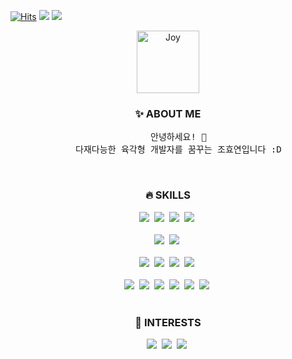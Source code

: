 [![Hits](https://hits.seeyoufarm.com/api/count/incr/badge.svg?url=https%3A%2F%2Fgithub.com%2FHyoyeonCho&count_bg=%23343434&title_bg=%23FEDD50&title=hits&edge_flat=false)](https://hits.seeyoufarm.com)
<a href="mailto:hy.cho@payday.co.kr" target="_blank"><img src="https://img.shields.io/badge/Mail-EA4335?logo=gmail&logoColor=white"/></a>
<a href="https://github.com/Joyhyonie" target="_blank"><img src="https://img.shields.io/badge/Personal Github-181717?logo=github&logoColor=white"/></a>


<p align="center">
  <img src="https://github.com/Joyhyonie/Joyhyonie/assets/109155268/b5c94e77-eb30-4651-ba7f-05f62ab96345" alt="Joy" width="100">
</p>

<div align="center" >
  
  <!-- About me -->
  <h3>✨ ABOUT ME</h3>
  
  <pre>
    안녕하세요! 🐥
    다재다능한 육각형 개발자를 꿈꾸는 조효연입니다 :D</pre>

  <br>
  <!-- Skills & Interests -->
  <h3>🔥 SKILLS </h3>
  <img src="https://img.shields.io/badge/Java-5382a1?style=flat-square&logo=java&logoColor=white"/>&nbsp;
  <img src="https://img.shields.io/badge/Spring Boot-6DB33F?style=flat-square&logo=springboot&logoColor=white"/>&nbsp;
  <img src="https://img.shields.io/badge/JPA-59666C?style=flat-square&logo=hibernate&logoColor=white"/>&nbsp;
  <img src="https://img.shields.io/badge/MyBatis-D40000?style=flat-square&logo=mybatis&logoColor=white"/>&nbsp;
  <br><br>
  <img src="https://img.shields.io/badge/Oracle-F80000?style=flat-square&logo=oracle&logoColor=white"/>&nbsp;
  <img src="https://img.shields.io/badge/MySQL-4479A1?style=flat-square&logo=mysql&logoColor=white"/>&nbsp;
  <br><br>
  <img src="https://img.shields.io/badge/HTML5-E34F26?style=flat-square&logo=html5&logoColor=white"/>&nbsp;
  <img src="https://img.shields.io/badge/CSS3-1572B6?style=flat-square&logo=css3&logoColor=white"/>&nbsp;
  <img src="https://img.shields.io/badge/JavaScript-F7DF1E?style=flat-square&logo=javascript&logoColor=white"/>&nbsp;
  <img src="https://img.shields.io/badge/React-61DAFB?style=flat-square&logo=react&logoColor=white"/>&nbsp;
  <br><br>
  <img src="https://img.shields.io/badge/IntelliJ-000000?style=flat-square&logo=intellijidea&logoColor=white"/>&nbsp;
  <img src="https://img.shields.io/badge/VS Code-007ACC?style=flat-square&logo=visualstudiocode&logoColor=white"/>&nbsp;
  <img src="https://img.shields.io/badge/Github-181717?style=flat-square&logo=github&logoColor=white"/>&nbsp;
  <img src="https://img.shields.io/badge/Slack-4A154B?style=flat-square&logo=slack&logoColor=white"/>&nbsp;
  <img src="https://img.shields.io/badge/Figma-F24E1E?style=flat-square&logo=figma&logoColor=white"/>&nbsp;
  <img src="https://img.shields.io/badge/Notion-000000?style=flat-square&logo=notion&logoColor=white"/>&nbsp;
  <br><br>
  
  <h3>🌈 INTERESTS </h3>

  <img src="https://img.shields.io/badge/Linux-FCC624?style=flat-square&logo=linux&logoColor=white">&nbsp;
  <img src="https://img.shields.io/badge/Docker-2496ED?style=flat-square&logo=docker&logoColor=white"/>&nbsp;
  <img src="https://img.shields.io/badge/AWS-FF9900?style=flat-square&logo=amazon&logoColor=white"/>&nbsp;
  <br><br>

</div>
